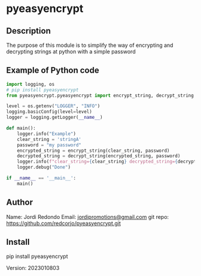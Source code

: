 
# pyeasyencrypt

## Description 

The purpose of this module is to simplify the way of encrypting and decrypting strings at python with a simple password

## Example of Python code
```python
import logging, os
# pip install pyeasyencrypt
from pyeasyencrypt.pyeasyencrypt import encrypt_string, decrypt_string

level = os.getenv("LOGGER", "INFO")
logging.basicConfig(level=level)
logger = logging.getLogger(__name__)

def main():
    logger.info("Example")
    clear_string = 'stringA'
    password = "my password"
    encrypted_string = encrypt_string(clear_string, password)
    decrypted_string = decrypt_string(encrypted_string, password)
    logger.info(f"clear_string={clear_string} decrypted_string={decrypt_string} password={password}  encrypted_string={encrypted_string}")
    logger.debug("Done")

if __name__ == '__main__':
    main()
```

## Author

Name: Jordi Redondo 
Email: jordipromotions@gmail.com
git repo: https://github.com/redcorjo/pyeasyencrypt.git

## Install

pip install pyeasyencrypt


Version: 2023010803